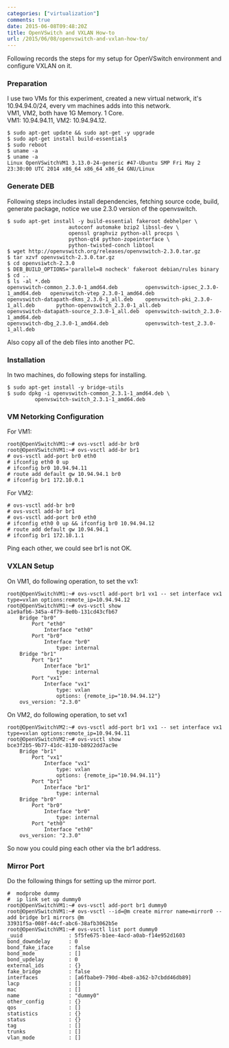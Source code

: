 ```yaml
---
categories: ["virtualization"]
comments: true
date: 2015-06-08T09:48:20Z
title: OpenVSwitch and VXLAN How-to
url: /2015/06/08/openvswitch-and-vxlan-how-to/
---
```


Following records the steps for my setup for OpenVSwitch environment and configure VXLAN on it.     
### Preparation
I use two VMs for this experiment, created a new virtual network, it's 10.94.94.0/24, every vm machines adds into this network.   
VM1, VM2, both have 1G Memory. 1 Core.   
VM1: 10.94.94.11, VM2: 10.94.94.12.     

```
$ sudo apt-get update && sudo apt-get -y upgrade
$ sudo apt-get install build-essential$
$ sudo reboot
$ uname -a
$ uname -a
Linux OpenVSwitchVM1 3.13.0-24-generic #47-Ubuntu SMP Fri May 2 23:30:00 UTC 2014 x86_64 x86_64 x86_64 GNU/Linux
```

### Generate DEB 
Following steps includes install dependencies, fetching source code, build, generate package, notice we use 2.3.0 version of the openvswitch.    

```
$ sudo apt-get install -y build-essential fakeroot debhelper \
                    autoconf automake bzip2 libssl-dev \
                    openssl graphviz python-all procps \
                    python-qt4 python-zopeinterface \
                    python-twisted-conch libtool
$ wget http://openvswitch.org/releases/openvswitch-2.3.0.tar.gz
$ tar xzvf openvswitch-2.3.0.tar.gz
$ cd openvsiwtch-2.3.0
$ DEB_BUILD_OPTIONS='parallel=8 nocheck' fakeroot debian/rules binary
$ cd ..
$ ls -al *.deb
openvswitch-common_2.3.0-1_amd64.deb         openvswitch-ipsec_2.3.0-1_amd64.deb   openvswitch-vtep_2.3.0-1_amd64.deb
openvswitch-datapath-dkms_2.3.0-1_all.deb    openvswitch-pki_2.3.0-1_all.deb       python-openvswitch_2.3.0-1_all.deb
openvswitch-datapath-source_2.3.0-1_all.deb  openvswitch-switch_2.3.0-1_amd64.deb
openvswitch-dbg_2.3.0-1_amd64.deb            openvswitch-test_2.3.0-1_all.deb

```
Also copy all of the deb files into another PC.   

### Installation
In two machines, do following steps for installing.    

```
$ sudo apt-get install -y bridge-utils
$ sudo dpkg -i openvswitch-common_2.3.1-1_amd64.deb \
         openvswitch-switch_2.3.1-1_amd64.deb
```

### VM Netorking Configuration
For VM1:    

```
root@OpenVSwitchVM1:~# ovs-vsctl add-br br0
root@OpenVSwitchVM1:~# ovs-vsctl add-br br1
# ovs-vsctl add-port br0 eth0
# ifconfig eth0 0 up
# ifconfig br0 10.94.94.11
# route add default gw 10.94.94.1 br0
# ifconfig br1 172.10.0.1

```

For VM2:     

```
# ovs-vsctl add-br br0
# ovs-vsctl add-br br1
# ovs-vsctl add-port br0 eth0
# ifconfig eth0 0 up && ifconfig br0 10.94.94.12
# route add default gw 10.94.94.1
# ifconfig br1 172.10.1.1
```

Ping each other, we could see br1 is not OK.     

### VXLAN Setup
On VM1, do following operation, to set the vx1:    

```
root@OpenVSwitchVM1:~# ovs-vsctl add-port br1 vx1 -- set interface vx1 type=vxlan options:remote_ip=10.94.94.12
root@OpenVSwitchVM1:~# ovs-vsctl show
a1e9afb6-345a-4f79-8e0b-131cd43cfb67
    Bridge "br0"
        Port "eth0"
            Interface "eth0"
        Port "br0"
            Interface "br0"
                type: internal
    Bridge "br1"
        Port "br1"
            Interface "br1"
                type: internal
        Port "vx1"
            Interface "vx1"
                type: vxlan
                options: {remote_ip="10.94.94.12"}
    ovs_version: "2.3.0"
```

On VM2, do following operation, to set vx1

```
root@OpenVSwitchVM2:~# ovs-vsctl add-port br1 vx1 -- set interface vx1 type=vxlan options:remote_ip=10.94.94.11
root@OpenVSwitchVM2:~# ovs-vsctl show
bce3f2b5-9b77-41dc-8130-b8922dd7ac9e
    Bridge "br1"
        Port "vx1"
            Interface "vx1"
                type: vxlan
                options: {remote_ip="10.94.94.11"}
        Port "br1"
            Interface "br1"
                type: internal
    Bridge "br0"
        Port "br0"
            Interface "br0"
                type: internal
        Port "eth0"
            Interface "eth0"
    ovs_version: "2.3.0"
```

So now you could ping each other via the br1 address.    

### Mirror Port
Do the following things for setting up the mirror port.    

```
#  modprobe dummy
#  ip link set up dummy0
root@OpenVSwitchVM1:~# ovs-vsctl add-port br1 dummy0
root@OpenVSwitchVM1:~# ovs-vsctl --id=@m create mirror name=mirror0 -- add bridge br1 mirrors @m
33931f5a-008f-44cf-abc6-38afb3062b5e
root@OpenVSwitchVM1:~# ovs-vsctl list port dummy0
_uuid               : 5f5fe675-b1ee-4acd-a0ab-f14e952d1603
bond_downdelay      : 0
bond_fake_iface     : false
bond_mode           : []
bond_updelay        : 0
external_ids        : {}
fake_bridge         : false
interfaces          : [a6fbabe9-790d-4be8-a362-b7cbdd46db89]
lacp                : []
mac                 : []
name                : "dummy0"
other_config        : {}
qos                 : []
statistics          : {}
status              : {}
tag                 : []
trunks              : []
vlan_mode           : []

```
